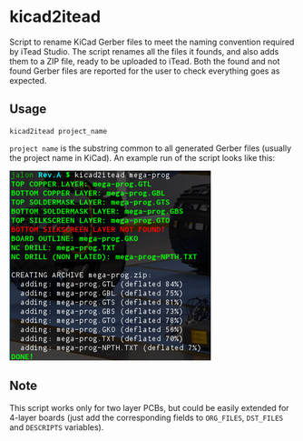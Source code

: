 # kicad2itead
Script to rename KiCad Gerber files to meet the naming convention required by iTead Studio. The script renames all the files it founds, and also adds them to a ZIP file, ready to be uploaded to iTead. Both the found and not found Gerber files are reported for the user to check everything goes as expected.

## Usage

    kicad2itead project_name

`project name` is the substring common to all generated Gerber files (usually the project name in KiCad). An example run of the script looks like this:

![alt text](https://raw.githubusercontent.com/doragasu/kicad2itead/master/example.png "Example run")

## Note
This script works only for two layer PCBs, but could be easily extended for 4-layer boards (just add the corresponding fields to `ORG_FILES`, `DST_FILES` and `DESCRIPTS` variables).
